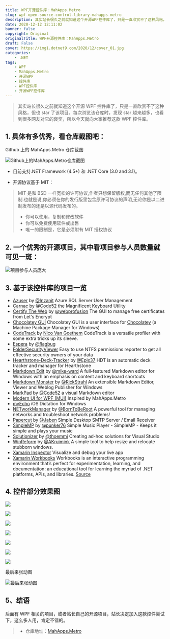 ```yaml
---
title: WPF开源控件库：MahApps.Metro
slug: wpf-open-source-control-library-mahapps-metro
description: 其实站长很久之前就知道这个开源WPF控件库了，只是一直欣赏不了这种风格，但也star了该项目。每次浏览该仓库时，发现star越来越多，也看到很多网友对它的褒奖，所以今天就向大家推荐这款WPF控件库。
date: 2020-12-12 12:11:02
banner: false
copyright: Original
originalTitle: WPF开源控件库：MahApps.Metro
draft: False
cover: https://img1.dotnet9.com/2020/12/cover_01.jpg
categories: 
    - .NET
tags: 
    - WPF
    - MahApps.Metro
    - 开源WPF
    - 控件库
    - WPF控件库
    - 开源WPF控件库
---
```


> 其实站长很久之前就知道这个开源 WPF 控件库了，只是一直欣赏不了这种风格，但也 star 了该项目。每次浏览该仓库时，发现 star 越来越多，也看到很多网友对它的褒奖，所以今天就向大家推荐这款 WPF 控件库。

## 1. 具体有多优秀，看仓库截图吧：

Github 上的 MahApps.Metro 仓库截图

![Github上的MahApps.Metro仓库截图](https://img1.dotnet9.com/2020/12/0101.png)

- 目前支持.NET Framework (4.5+) 和 .NET Core (3.0 and 3.1)。

- 开源协议基于 MIT：

> MIT 是和 BSD 一样宽松的许可协议,作者只想保留版权,而无任何其他了限制.也就是说,你必须在你的发行版里包含原许可协议的声明,无论你是以二进制发布的还是以源代码发布的。
>
> - 你可以使用，复制和修改软件
> - 你可以免费使用软件或出售
> - 唯一的限制是，它是必须附有 MIT 授权协议

## 2. 一个优秀的开源项目，其中看项目参与人员数量就可见一斑：

![项目参与人员庞大](https://img1.dotnet9.com/2020/12/0102.png)

## 3. 基于该控件库的项目一览

- [Azuser](https://github.com/Inzanit/azuser) by [@Inzanit](https://github.com/Inzanit) Azure SQL Server User Management
- [Carnac](https://github.com/Code52/carnac) by [@Code52](https://github.com/Code52) the Magnificent Keyboard Utility
- [Certify The Web](https://github.com/webprofusion/certify) by [@webprofusion](https://github.com/webprofusion) The GUI to manage free certificates from Let's Encrypt
- [Chocolatey GUI](https://github.com/chocolatey/ChocolateyGUI) Chocolatey GUI is a user interface for [Chocolatey](https://chocolatey.org/) (a Machine Package Manager for Windows)
- [CodeTrack](http://www.getcodetrack.com) by [Nico Van Goethem](https://twitter.com/GoethemNico) CodeTrack is a versatile profiler with some extra tricks up its sleeve.
- [Espera](https://github.com/flagbug/Espera) by [@flagbug](https://github.com/flagbug)
- [FolderSecurityViewer](https://www.foldersecurityviewer.com) Easy to use NTFS permissions reporter to get all effective security owners of your data
- [Hearthstone-Deck-Tracker](https://github.com/Epix37/Hearthstone-Deck-Tracker) by [@Epix37](https://github.com/Epix37) HDT is an automatic deck tracker and manager for Hearthstone
- [Markdown Edit](https://markdownedit.com) by [@mike-ward](https://github.com/mike-ward) A full-featured Markdown editor for Windows with an emphasis on content and keyboard shortcuts
- [Markdown Monster](https://markdownmonster.west-wind.com) by [@RickStrahl](https://github.com/RickStrahl) An extensible Markdown Editor, Viewer and Weblog Publisher for Windows
- [MarkPad](https://github.com/Code52/DownmarkerWPF) by [@Code52](https://github.com/Code52) a visual Markdown editor
- [Modern UI for WPF (MUI)](https://github.com/firstfloorsoftware/mui) Inspired by MahApps.Metro
- [myEcho](http://myechoapp.com/) iOS Dictation for Windows
- [NETworkManager](https://github.com/BornToBeRoot/NETworkManager) by [@BornToBeRoot](https://github.com/BornToBeRoot) A powerful tool for managing networks and troubleshoot network problems!
- [Papercut](https://github.com/jaben/papercut) by [@Jaben](https://github.com/Jaben) Simple Desktop SMTP Server / Email Receiver
- [SimpleMP](https://github.com/punker76/simple-music-player) by [@punker76](https://github.com/punker76) Simple Music Player - SimpleMP - Keeps it simple and plays your music
- [Solutionizer](https://github.com/thoemmi/Solutionizer) by [@thoemmi](https://github.com/thoemmi) Creating ad-hoc solutions for Visual Studio
- [WinReform](https://github.com/AKruimink/WinReform) by [@AKruimink](https://github.com/AKruimink) A simple tool to help resize and relocate stubborn windows.
- [Xamarin Inspector](https://docs.microsoft.com/en-us/xamarin/tools/inspector/) Visualize and debug your live app
- [Xamarin Workbooks](https://docs.microsoft.com/en-us/xamarin/tools/workbooks/) Workbooks is an interactive programming environment that’s perfect for experimentation, learning, and documentation: an educational tool for learning the myriad of .NET platforms, APIs, and libraries. [Source](https://github.com/Microsoft/workbooks)

## 4. 控件部分效果图

![](https://img1.dotnet9.com/2020/12/0103.png)

![](https://img1.dotnet9.com/2020/12/0104.png)

![](https://img1.dotnet9.com/2020/12/0105.png)

![](https://img1.dotnet9.com/2020/12/0106.png)

![](https://img1.dotnet9.com/2020/12/0107.png)

![](https://img1.dotnet9.com/2020/12/0108.png)

![](https://img1.dotnet9.com/2020/12/0109.png)

最后来张动图

![最后来张动图](https://img1.dotnet9.com/2020/12/0110.gif)

## 5、结语

后面有 WPF 相关的项目，或者站长自己的开源项目，站长决定加入这款控件尝试下，这么多人用，肯定不错的。

> - 仓库地址：[MahApps.Metro](https://github.com/MahApps/MahApps.Metro)
